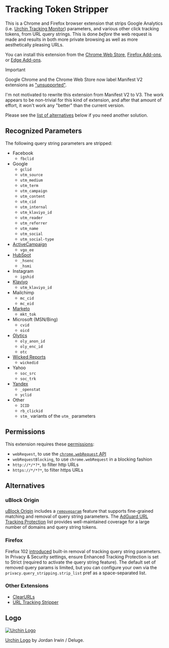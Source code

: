 # Tracking Token Stripper

This is a Chrome and Firefox browser extension that strips Google Analytics
(i.e. [Urchin Tracking Monitor][utm]) parameters, and various other click
tracking tokens, from URL query strings. This is done *before* the web request
is made and results in both more private browsing as well as more aesthetically
pleasing URLs.

You can install this extension from the [Chrome Web Store][chrome-webstore],
[Firefox Add-ons][firefox-addons], or [Edge Add-ons][edge-addons].

> [!IMPORTANT]
> Google Chrome and the Chrome Web Store now label Manifest V2 extensions as
> ["unsupported"](https://support.google.com/chrome_webstore/answer/2664769#unsupported_extensions).
>
> I'm not motivated to rewrite this extension from Manifest V2 to V3. The work
> appears to be non-trivial for this kind of extension, and after that amount
> of effort, it won't work any "better" than the current version.
>
> Please see the [list of alternatives](#alternatives) below if you need
> another solution.

## Recognized Parameters

The following query string parameters are stripped:

- Facebook
  - `fbclid`
- Google
  - `gclid`
  - `utm_source`
  - `utm_medium`
  - `utm_term`
  - `utm_campaign`
  - `utm_content`
  - `utm_cid`
  - `utm_internal`
  - `utm_klaviyo_id`
  - `utm_reader`
  - `utm_referrer`
  - `utm_name`
  - `utm_social`
  - `utm_social-type`
- [ActiveCampaign](https://www.activecampaign.com/)
  - `vgo_ee`
- [HubSpot](https://www.hubspot.com/)
  - `_hsenc`
  - `_hsmi`
- Instagram
  - `igshid`
- [Klaviyo](https://www.klaviyo.com/)
  - `utm_klaviyo_id`
- Mailchimp
  - `mc_cid`
  - `mc_eid`
- [Marketo](https://www.marketo.com/)
  - `mkt_tok`
- Microsoft (MSN/Bing)
  - `cvid`
  - `oicd`
- [Olytics](https://main.omeda.com/knowledge-base/olytics-product-outline/)
  - `oly_anon_id`
  - `oly_enc_id`
  - `otc`
- [Wicked Reports](https://www.wickedreports.com/)
  - `wickedid`
- Yahoo
  - `soc_src`
  - `soc_trk`
- [Yandex](https://yandex.com/support/direct/statistics/)
  - `_openstat`
  - `yclid`
- Other
  - `ICID`
  - `rb_clickid`
  - `stm_` variants of the `utm_` parameters

## Permissions

This extension requires these [permissions][]:

 - `webRequest`, to use the [`chrome.webRequest` API][webRequest]
 - `webRequestBlocking`, to use `chrome.webRequest` in a blocking fashion
 - `http://*/*?*`, to filter http URLs
 - `https://*/*?*`, to filter https URLs

## Alternatives

### uBlock Origin

[uBlock Origin][ublock] includes a [`removeparam`][removeparam] feature that
supports fine-grained matching and removal of query string parameters. The
[AdGuard URL Tracking Protection][adguard] list provides well-maintained
coverage for a large number of domains and query string tokens.

[ublock]: https://github.com/gorhill/uBlock
[removeparam]: https://github.com/gorhill/uBlock/wiki/Static-filter-syntax#removeparam
[adguard]: https://github.com/AdguardTeam/AdguardFilters#adguard-filters

### Firefox

Firefox 102 [introduced](https://bugzilla.mozilla.org/show_bug.cgi?id=1763660)
built-in removal of tracking query string parameters. In Privacy & Security
settings, ensure Enhanced Tracking Protection is set to Strict (required to
activate the query string feature). The default set of removed query params is
limited, but you can configure your own via the
`privacy.query_stripping.strip_list` pref as a space-separated list.

### Other Extensions

* [ClearURLs](https://gitlab.com/ClearURLs/ClearUrls)
* [URL Tracking Stripper](https://github.com/newhouse/url-tracking-stripper)

## Logo

[![Urchin Logo](icon-128.png "Urchin Logo")](https://openclipart.org/detail/69997)

[Urchin Logo](https://openclipart.org/detail/69997) by Jordan Irwin / Deluge.

[utm]: https://en.wikipedia.org/wiki/UTM_parameters
[chrome-webstore]: https://chrome.google.com/webstore/detail/kcpnkledgcbobhkgimpbmejgockkplob
[firefox-addons]: https://addons.mozilla.org/addon/utm-tracking-token-stripper/
[edge-addons]: https://microsoftedge.microsoft.com/addons/detail/mbhhijmdgnjdckplligicmjadcpndioj
[permissions]: https://developer.chrome.com/extensions/declare_permissions
[webRequest]: https://developer.chrome.com/extensions/webRequest
